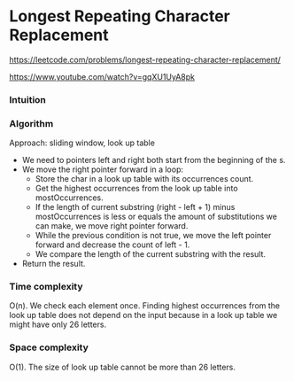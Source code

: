 # Longest Repeating Character Replacement

https://leetcode.com/problems/longest-repeating-character-replacement/

https://www.youtube.com/watch?v=gqXU1UyA8pk

### Intuition


### Algorithm
Approach: sliding window, look up table

* We need to pointers left and right both start from the beginning of the s.
* We move the right pointer forward in a loop:
  * Store the char in a look up table with its occurrences count.
  * Get the highest occurrences from the look up table into mostOccurrences.
  * If the length of current substring (right - left + 1) minus mostOccurrences is less or equals the amount of substitutions we can make, we move right pointer forward.
  * While the previous condition is not true, we move the left pointer forward and decrease the count of left - 1.
  * We compare the length of the current substring with the result.
* Return the result.

### Time complexity
O(n). We check each element once. Finding highest occurrences from the look up table does not depend on the input because in a look up table we might have only 26 letters.

### Space complexity
O(1). The size of look up table cannot be more than 26 letters.